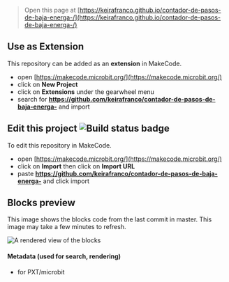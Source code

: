 
> Open this page at [https://keirafranco.github.io/contador-de-pasos-de-baja-energa-/](https://keirafranco.github.io/contador-de-pasos-de-baja-energa-/)

## Use as Extension

This repository can be added as an **extension** in MakeCode.

* open [https://makecode.microbit.org/](https://makecode.microbit.org/)
* click on **New Project**
* click on **Extensions** under the gearwheel menu
* search for **https://github.com/keirafranco/contador-de-pasos-de-baja-energa-** and import

## Edit this project ![Build status badge](https://github.com/keirafranco/contador-de-pasos-de-baja-energa-/workflows/MakeCode/badge.svg)

To edit this repository in MakeCode.

* open [https://makecode.microbit.org/](https://makecode.microbit.org/)
* click on **Import** then click on **Import URL**
* paste **https://github.com/keirafranco/contador-de-pasos-de-baja-energa-** and click import

## Blocks preview

This image shows the blocks code from the last commit in master.
This image may take a few minutes to refresh.

![A rendered view of the blocks](https://github.com/keirafranco/contador-de-pasos-de-baja-energa-/raw/master/.github/makecode/blocks.png)

#### Metadata (used for search, rendering)

* for PXT/microbit
<script src="https://makecode.com/gh-pages-embed.js"></script><script>makeCodeRender("{{ site.makecode.home_url }}", "{{ site.github.owner_name }}/{{ site.github.repository_name }}");</script>
